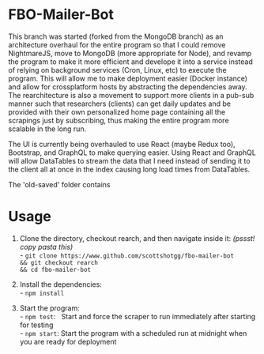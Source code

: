 # FBO-Mailer-Bot

This branch was started (forked from the MongoDB branch) as an architecture overhaul for the entire program so that I could remove NightmareJS, move to MongoDB (more appropriate for Node), and revamp the program to make it more efficient and develope it into a service instead of relying on background services (Cron, Linux, etc) to execute the program. This will allow me to make deployment easier (Docker instance) and allow for crossplatform hosts by abstracting the dependencies away. 
The rearchitecture is also a movement to support more clients in a pub-sub manner such that researchers (clients) can get daily updates and be provided with their own personalized home page containing all the scrapings just by subscribing, thus making the entire program more scalable in the long run.

The UI is currently being overhauled to use React (maybe Redux too), Bootstrap, and GraphQL to make querying easier. Using React and GraphQL will allow DataTables to stream the data that I need instead of sending it to the client all at once in the index causing long load times from DataTables.

The 'old-saved' folder contains 

# Usage 

1) Clone the directory, checkout rearch, and then navigate inside it: <i>(pssst! copy pasta this)</i><br>
<t>- `git clone https://www.github.com/scottshotgg/fbo-mailer-bot` <br>`&& git checkout rearch` <br>`&& cd fbo-mailer-bot`

2) Install the dependencies:<br>
<t>- `npm install`

3) Start the program:<br>
<t>- `npm test`:  &nbsp;&nbsp;Start and force the scraper to run immediately after starting for testing  <br>
<t>- `npm start`: Start the program with a scheduled run at midnight when you are ready for deployment

